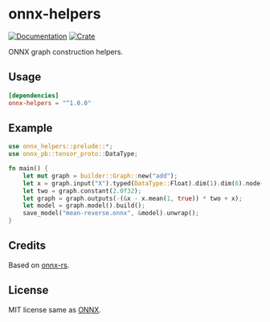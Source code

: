 # onnx-helpers

[![Documentation](https://docs.rs/onnx-helpers/badge.svg)](https://docs.rs/onnx-helpers/)
[![Crate](https://img.shields.io/crates/v/onnx-helpers.svg)](https://crates.io/crates/onnx-helpers)

ONNX graph construction helpers.

## Usage

```Toml
[dependencies]
onnx-helpers = "^1.0.0"
```

## Example

```Rust
use onnx_helpers::prelude::*;
use onnx_pb::tensor_proto::DataType;

fn main() {
    let mut graph = builder::Graph::new("add");
    let x = graph.input("X").typed(DataType::Float).dim(1).dim(6).node();
    let two = graph.constant(2.0f32);
    let graph = graph.outputs(-(&x - x.mean(1, true)) * two + x);
    let model = graph.model().build();
    save_model("mean-reverse.onnx", &model).unwrap();
}
```

## Credits

Based on [onnx-rs](https://github.com/nhynes/onnx-rs/).

## License

MIT license same as [ONNX](https://github.com/onnx/onnx).
